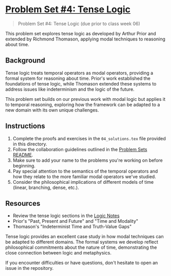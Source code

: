 # [Problem Set #4: Tense Logic](https://github.com/benbrastmckie/ModalHistory?tab=readme-ov-file#problem-sets)

> Problem Set #4: Tense Logic (due prior to class week 06)

This problem set explores tense logic as developed by Arthur Prior and extended by Richmond Thomason, applying modal techniques to reasoning about time.

## Background

Tense logic treats temporal operators as modal operators, providing a formal system for reasoning about time. Prior's work established the foundations of tense logic, while Thomason extended these systems to address issues like indeterminism and the logic of the future.

This problem set builds on our previous work with modal logic but applies it to temporal reasoning, exploring how the framework can be adapted to a new domain with its own unique challenges.

## Instructions

1. Complete the proofs and exercises in the `04_solutions.tex` file provided in this directory.
2. Follow the collaboration guidelines outlined in the [Problem Sets README](/problem_sets/README.md).
3. Make sure to add your name to the problems you're working on before beginning.
4. Pay special attention to the semantics of the temporal operators and how they relate to the more familiar modal operators we've studied.
5. Consider the philosophical implications of different models of time (linear, branching, dense, etc.).

## Resources

- Review the tense logic sections in the [Logic Notes](https://github.com/benbrastmckie/LogicNotes)
- Prior's "Past, Present and Future" and "Time and Modality"
- Thomason's "Indeterminist Time and Truth-Value Gaps"

Tense logic provides an excellent case study in how modal techniques can be adapted to different domains. The formal systems we develop reflect philosophical commitments about the nature of time, demonstrating the close connection between logic and metaphysics.

If you encounter difficulties or have questions, don't hesitate to open an issue in the repository.